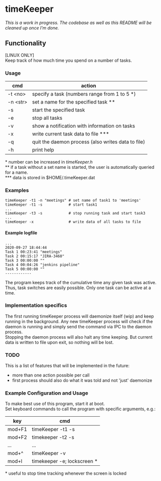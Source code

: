 # timeKeeper

_This is a work in progress. The codebase as well as this README will be cleaned up once I'm done._

## Functionality
[LINUX ONLY]  
Keep track of how much time you spend on a number of tasks.


### Usage

| cmd|action |
|----|-------|
|-t \<no\>   | specify a task (numbers range from 1 to 5 \*)  
|-n \<str\>  | set a name for the specified task  \*\*
|-s          | start the specified task
|-e          | stop all tasks
|-v          | show a notification with information on tasks
|-x          | write current task data to file \*\*\*
|-q          | quit the daemon process (also writes data to file)
|-h          | print help

\* number can be increased in _timeKeeper.h_  
\*\* if a task without a set name is started, the user is automatically queried for a name.  
\*\*\* data is stored in $HOME/.timeKeeper.dat

### Examples

    timeKeeper -t1 -n "meetings" # set name of task1 to 'meetings'
    timeKeeper -t1 -s            # start task1
    ...
    timeKeeper -t3 -s            # stop running task and start task3
    ...
    timeKeeper -x                # write data of all tasks to file


#### Example logfile

    ...
    2020-09-27 18:44:44
    Task 1 00:23:41 "meetings"
    Task 2 00:15:17 "JIRA-3460"
    Task 3 00:00:00 ""
    Task 4 00:04:26 "jenkins pipeline"
    Task 5 00:00:00 ""
    ------------



The program keeps track of the cumulative time any given task was active. Thus, task switches are easily possible. Only one task can be active at a time.

### Implementation specifics

The first running timeKeeper process will daemonize itself (wip) and keep running in the background. Any new timeKeeper process will check if the daemon is running and simply send the command via IPC to the daemon process.  
Stopping the daemon process will also halt any time keeping. But current data is written to file upon exit, so nothing will be lost.

### TODO

This is a list of features that will be implemented in the future:  
*  more than one action possible per call
*  first process should also do what it was told and not 'just' daemonize

### Example Configuration and Usage

To make best use of this program, start it at boot.  
Set keyboard commands to call the program with specific arguments, e.g.:  

| key     | cmd              |
|---------|------------------|
| mod+F1  | timeKeeper -t1 -s|
| mod+F2  | timekeeper -t2 -s|
| ...     | ...              |
| mod+^   | timeKeeper -v    |
| mod+l   | timekeeper -e; lockscreen \*|

\* useful to stop time tracking whenever the screen is locked
